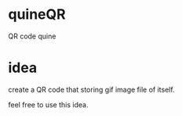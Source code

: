 # quineQR
QR code quine

# idea
create a QR code that storing gif image file of itself.

feel free to use this idea.
